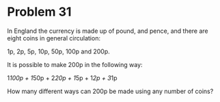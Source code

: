 Problem 31
==========

In England the currency is made up of pound, and pence, and there are eight coins in general circulation:

   1p, 2p, 5p, 10p, 50p, 100p and 200p.

It is possible to make 200p in the following way:

   1*100p + 1*50p + 2*20p + 1*5p + 1*2p + 3*1p

How many different ways can 200p be made using any number of coins?
